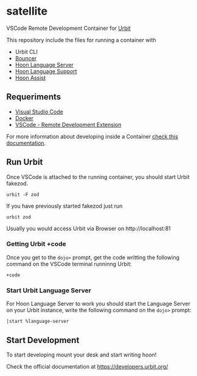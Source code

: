 # satellite
VSCode Remote Development Container for [Urbit](urbit.org/)

This repository include the files for running a container with

- Urbit CLI
- [Bouncer](https://github.com/tloncorp/bouncer)
- [Hoon Language Server](https://github.com/urbit/hoon-language-server)
- [Hoon Language Support](https://marketplace.visualstudio.com/items?itemName=tloncorp.hoon-tloncorp)
- [Hoon Assist](https://marketplace.visualstudio.com/items?itemName=nocsyx-lassul.hoon-assist)

## Requeriments

- [Visual Studio Code](https://code.visualstudio.com/)
- [Docker](https://www.docker.com/)
- [VSCode - Remote Development Extension](https://marketplace.visualstudio.com/items?itemName=ms-vscode-remote.vscode-remote-extensionpack)

For more information about developing inside a Container [check this documentation](https://code.visualstudio.com/docs/remote/containers).

## Run Urbit
Once VSCode is attached to the running container, you should start Urbit fakezod.
```
urbit -F zod
```
If you have previously started fakezod just run
```
urbit zod
```

Usually you would access Urbit via Browser on http://localhost:81


### Getting Urbit +code

Once you get to the `dojo>` prompt, get the code writting the following command on the VSCode terminal runninng Urbit:
```
+code
```

### Start Urbit Language Server
For Hoon Language Server to work you should start the Language Server on your Urbit instance, write the following command on the `dojo>` prompt:
```
|start %language-server
```


## Start Development

To start developing mount your desk and start writing hoon!

Check the official documentation at https://developers.urbit.org/